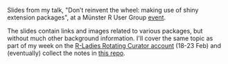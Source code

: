 Slides from my talk, "Don’t reinvent the wheel: making use of shiny extension packages", at a Münster R User Group [event](https://www.meetup.com/Munster-R-Users-Group/events/257889907/).

The slides contain links and images related to various packages, but without much other background information. I'll cover the same topic as part of my week on the 
[R-Ladies Rotating Curator account](https://twitter.com/WeAreRLadies)
(18-23 Feb) and (eventually) collect the notes in 
[this repo](https://github.com/sowla/2019-RLadies-RoCur).
